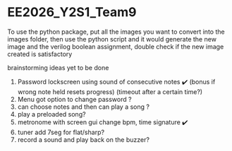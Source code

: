 # EE2026_Y2S1_Team9

To use the python package, put all the images you want to convert into the images folder,
then use the python script and it would generate the new image and the verilog boolean assignment,
double check if the new image created is satisfactory


brainstorming ideas yet to be done

1. Password lockscreen using sound of consecutive notes ✔️ (bonus if wrong note held resets progress) (timeout after a certain time?) 
2. Menu got option to change password ? 
3. can choose notes and then can play a song ?
4. play a preloaded song?
5. metronome with screen gui change bpm, time signature ✔️
6. tuner add 7seg for flat/sharp? 
7. record a sound and play back on the buzzer?
